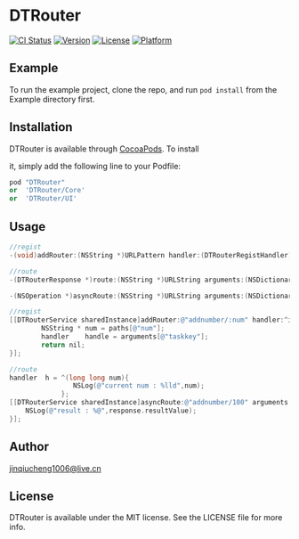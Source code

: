 # DTRouter

[![CI Status](http://img.shields.io/travis/jinqiucheng1006@live.cn/DTRouter.svg?style=flat)](https://travis-ci.org/jinqiucheng1006@live.cn/DTRouter)
[![Version](https://img.shields.io/cocoapods/v/DTRouter.svg?style=flat)](http://cocoapods.org/pods/DTRouter)
[![License](https://img.shields.io/cocoapods/l/DTRouter.svg?style=flat)](http://cocoapods.org/pods/DTRouter)
[![Platform](https://img.shields.io/cocoapods/p/DTRouter.svg?style=flat)](http://cocoapods.org/pods/DTRouter)
## Example

To run the example project, clone the repo, and run `pod install` from the Example directory first.



## Installation

DTRouter is available through [CocoaPods]([http://cocoapods.org](http://cocoapods.org)). To install

it, simply add the following line to your Podfile:

```ruby
pod "DTRouter"
or  'DTRouter/Core'
or  'DTRouter/UI'
```



## Usage

```objective-c
//regist 
-(void)addRouter:(NSString *)URLPattern handler:(DTRouterRegistHandler)handler;

//route
-(DTRouterResponse *)route:(NSString *)URLString arguments:(NSDictionary *)arguments;

-(NSOperation *)asyncRoute:(NSString *)URLString arguments:(NSDictionary *)arguments handler:(DTResponseBlock)handler;

```

```objective-c
//regist
[[DTRouterService sharedInstance]addRouter:@"addnumber/:num" handler:^id(NSDictionary *paths, NSDictionary *arguments) {
		NSString * num = paths[@"num"];
		handler    handle = arguments[@"taskkey"];
        return nil;
}];

//route
handler  h = ^(long long num){
                NSLog(@"current num : %lld",num);
             };
[[DTRouterService sharedInstance]asyncRoute:@"addnumber/100" arguments:@{@"taskkey":h} handler:^(DTRouterResponse *response) {
	NSLog(@"result : %@",response.resultValue);
}];

```



## Author

jinqiucheng1006@live.cn

## License

DTRouter is available under the MIT license. See the LICENSE file for more info.
